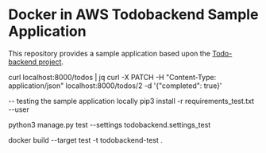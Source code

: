 # Docker in AWS Todobackend Sample Application

This repository provides a sample application based upon the [Todo-backend project](https://www.todobackend.com).

curl localhost:8000/todos | jq
curl -X PATCH -H "Content-Type: application/json" localhost:8000/todos/2 -d '{"completed": true}'

-- testing the sample application locally
pip3 install -r requirements_test.txt --user

python3 manage.py test --settings todobackend.settings_test

docker build --target test -t todobackend-test .
